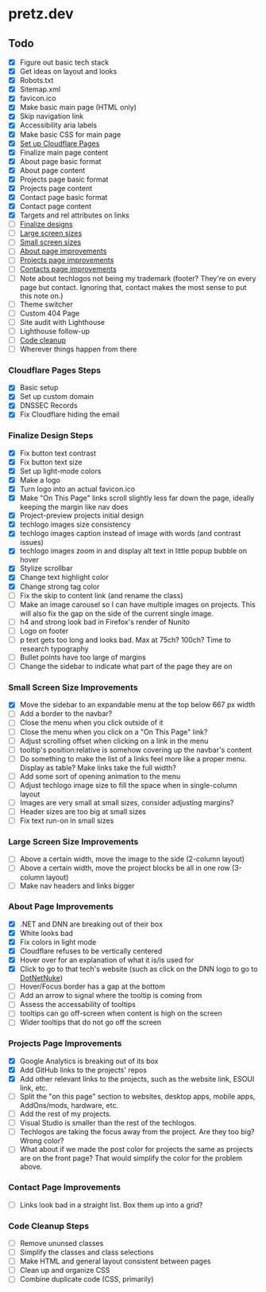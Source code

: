 # pretz.dev

## Todo

- [x] Figure out basic tech stack
- [x] Get ideas on layout and looks
- [x] Robots.txt
- [x] Sitemap.xml
- [x] favicon.ico
- [x] Make basic main page (HTML only)
- [x] Skip navigation link
- [x] Accessibility aria labels
- [x] Make basic CSS for main page
- [x] [Set up Cloudflare Pages](#cloudflare-pages-steps)
- [x] Finalize main page content
- [x] About page basic format
- [x] About page content
- [x] Projects page basic format
- [x] Projects page content
- [x] Contact page basic format
- [x] Contact page content
- [x] Targets and rel attributes on links
- [ ] [Finalize designs](#finalize-design-steps)
- [ ] [Large screen sizes](#large-screen-size-improvements)
- [ ] [Small screen sizes](#small-screen-size-improvements)
- [ ] [About page improvements](#about-page-improvements)
- [ ] [Projects page improvements](#projects-page-improvements)
- [ ] [Contacts page improvements](#contacts-page-improvements)
- [ ] Note about techlogos not being my trademark (footer? They're on every page but contact. Ignoring that, contact makes the most sense to put this note on.)
- [ ] Theme switcher
- [ ] Custom 404 Page
- [ ] Site audit with Lighthouse
- [ ] Lighthouse follow-up
- [ ] [Code cleanup](#code-cleanup-steps)
- [ ] Wherever things happen from there

### Cloudflare Pages Steps

- [x] Basic setup
- [x] Set up custom domain
- [x] DNSSEC Records
- [x] Fix Cloudflare hiding the email

### Finalize Design Steps

- [x] Fix button text contrast
- [x] Fix button text size
- [x] Set up light-mode colors
- [x] Make a logo
- [x] Turn logo into an actual favicon.ico
- [x] Make "On This Page" links scroll slightly less far down the page, ideally keeping the margin like nav does
- [x] Project-preview projects initial design
- [x] techlogo images size consistency
- [x] techlogo images caption instead of image with words (and contrast issues)
- [x] techlogo images zoom in and display alt text in little popup bubble on hover
- [x] Stylize scrollbar
- [x] Change text highlight color
- [x] Change strong tag color
- [ ] Fix the skip to content link (and rename the class)
- [ ] Make an image carousel so I can have multiple images on projects. This will also fix the gap on the side of the current single image.
- [ ] h4 and strong look bad in Firefox's render of Nunito
- [ ] Logo on footer
- [ ] p text gets too long and looks bad. Max at 75ch? 100ch? Time to research typography
- [ ] Bullet points have too large of margins
- [ ] Change the sidebar to indicate what part of the page they are on

### Small Screen Size Improvements

- [x] Move the sidebar to an expandable menu at the top below 667 px width
- [ ] Add a border to the navbar?
- [ ] Close the menu when you click outside of it
- [ ] Close the menu when you click on a "On This Page" link?
- [ ] Adjust scrolling offset when clicking on a link in the menu
- [ ] tooltip's position:relative is somehow covering up the navbar's content
- [ ] Do something to make the list of a links feel more like a proper menu. Display as table? Make links take the full width?
- [ ] Add some sort of opening animation to the menu
- [ ] Adjust techlogo image size to fill the space when in single-column layout
- [ ] Images are very small at small sizes, consider adjusting margins?
- [ ] Header sizes are too big at small sizes
- [ ] Fix text run-on in small sizes

### Large Screen Size Improvements

- [ ] Above a certain width, move the image to the side (2-column layout)
- [ ] Above a certain width, move the project blocks be all in one row (3-column layout)
- [ ] Make nav headers and links bigger

### About Page Improvements

- [x] .NET and DNN are breaking out of their box
- [x] White looks bad
- [x] Fix colors in light mode
- [x] Cloudflare refuses to be vertically centered
- [x] Hover over for an explanation of what it is/is used for
- [x] Click to go to that tech's website (such as click on the DNN logo to go to [DotNetNuke](https://www.dnnsoftware.com/))
- [ ] Hover/Focus border has a gap at the bottom
- [ ] Add an arrow to signal where the tooltip is coming from
- [ ] Assess the accessability of tooltips
- [ ] tooltips can go off-screen when content is high on the screen
- [ ] Wider tooltips that do not go off the screen

### Projects Page Improvements

- [x] Google Analytics is breaking out of its box
- [x] Add GitHub links to the projects' repos
- [x] Add other relevant links to the projects, such as the website link, ESOUI link, etc.
- [ ] Split the "on this page" section to websites, desktop apps, mobile apps, AddOns/mods, hardware, etc.
- [ ] Add the rest of my projects.
- [ ] Visual Studio is smaller than the rest of the techlogos.
- [ ] Techlogos are taking the focus away from the project. Are they too big? Wrong color?
- [ ] What about if we made the post color for projects the same as projects are on the front page? That would simplify the color for the problem above.

### Contact Page Improvements

- [ ] Links look bad in a straight list. Box them up into a grid?

### Code Cleanup Steps

- [ ] Remove ununsed classes
- [ ] Simplify the classes and class selections
- [ ] Make HTML and general layout consistent between pages
- [ ] Clean up and organize CSS
- [ ] Combine duplicate code (CSS, primarily)
